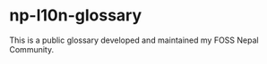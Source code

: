np-l10n-glossary
================

This is a public glossary developed and maintained my FOSS Nepal Community. 

